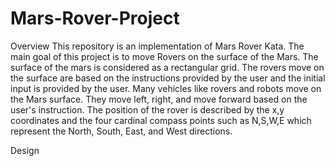 # Mars-Rover-Project
Overview
This repository is an implementation of Mars Rover Kata. The main goal of this project is to move Rovers on the surface of the Mars. The surface of the mars is considered
as a rectangular grid. The rovers move on the surface are based on the instructions provided by the user and the initial input is provided by the user. Many vehicles like
rovers and robots move on the Mars surface. They move left, right, and move forward based on the user's instruction. The position of the rover is described by the x,y coordinates and the four cardinal
compass points such as N,S,W,E which represent the North, South, East, and West directions.

Design
